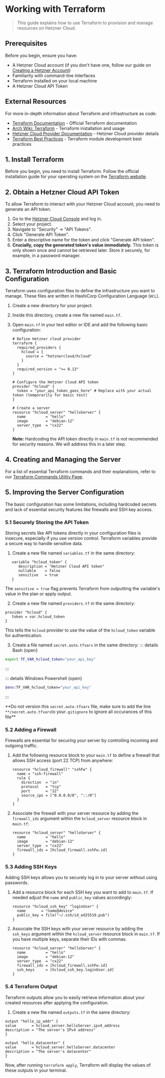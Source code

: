 # Working with Terraform

> This guide explains how to use Terraform to provision and manage resources on Hetzner Cloud.

## Prerequisites

Before you begin, ensure you have:

- A Hetzner Cloud account (if you don't have one, follow our guide on [Creating a Hetzner Account](../chapters/hetzner-cloud.md#1-creating-a-hetzner-account))
- Familiarity with command-line interfaces
- Terraform installed on your local machine
- A Hetzner Cloud API Token

## External Resources

For more in-depth information about Terraform and infrastructure as code:

- [Terraform Documentation](https://developer.hashicorp.com/terraform/docs) - Official Terraform documentation
- [Arch Wiki: Terraform](https://wiki.archlinux.org/title/Terraform) - Terraform installation and usage
- [Hetzner Cloud Provider Documentation](https://registry.terraform.io/providers/hetznercloud/hcloud/latest/docs) - Hetzner Cloud provider details
- [Terraform Best Practices](https://developer.hashicorp.com/terraform/language/modules/develop/best-practices) - Terraform module development best practices

## 1. Install Terraform

Before you begin, you need to install Terraform. Follow the official installation guide for your operating system on the [Terraform website](https://developer.hashicorp.com/terraform/downloads).

## 2. Obtain a Hetzner Cloud API Token

To allow Terraform to interact with your Hetzner Cloud account, you need to generate an API token.

1.  Go to the [Hetzner Cloud Console](https://console.hetzner.cloud/) and log in.
2.  Select your project.
3.  Navigate to "Security" -> "API Tokens".
4.  Click "Generate API Token".
5.  Enter a descriptive name for the token and click "Generate API token".
6.  **Crucially, copy the generated token's value immediately.** This token is only shown once and cannot be retrieved later. Store it securely, for example, in a password manager.

## 3. Terraform Introduction and Basic Configuration

Terraform uses configuration files to define the infrastructure you want to manage. These files are written in HashiCorp Configuration Language (`HCL`).

1.  Create a new directory for your project.
2.  Inside this directory, create a new file named `main.tf`.
3.  Open `main.tf` in your text editor or IDE and add the following basic configuration:

    ```hcl
    # Define Hetzner cloud provider
    terraform {
      required_providers {
        hcloud = {
          source = "hetznercloud/hcloud"
        }
      }
      required_version = ">= 0.13"
    }

    # Configure the Hetzner Cloud API token
    provider "hcloud" {
      token = "your_api_token_goes_here" # Replace with your actual token (temporarily for basic test)
    }

    # Create a server
    resource "hcloud_server" "helloServer" {
      name         = "hello"
      image        = "debian-12"
      server_type  = "cx22"
    }
    ```

    **Note:** Hardcoding the API token directly in `main.tf` is not recommended for security reasons. We will address this in a later step.

## 4. Creating and Managing the Server

For a list of essential Terraform commands and their explanations, refer to our [Terraform Commands Utility Page](../utils/terraform.md).

## 5. Improving the Server Configuration

The basic configuration has some limitations, including hardcoded secrets and lack of essential security features like firewalls and SSH key access.

### 5.1 Securely Storing the API Token

Storing secrets like API tokens directly in your configuration files is insecure, especially if you use version control. Terraform variables provide a secure way to handle sensitive data.

1.  Create a new file named `variables.tf` in the same directory:

```hcl
   variable "hcloud_token" {
      description = "Hetzner Cloud API token"
      nullable    = false
      sensitive   = true
   }
```

The `sensitive = true` flag prevents Terraform from outputting the variable's value in the plan or apply output.

2.  Create a new file named `providers.tf` in the same directory:

```hcl
provider "hcloud" {
   token = var.hcloud_token
}
```

This tells the `hcloud` provider to use the value of the `hcloud_token` variable for authentication.

3.  Create a file named `secret.auto.tfvars` in the same directory:
    ::: details Bash {open}

```sh
export TF_VAR_hcloud_token="your_api_key"
```

:::

::: details Windows Powershell {open}

```sh
$env:TF_VAR_hcloud_token="your_api_key"
```

:::

**Do not version this `secret.auto.tfvars` file, make sure to add the line `**/secret.auto.tfvars`to your`.gitignore` to ignore all occurances of this file\*\*

### 5.2 Adding a Firewall

Firewalls are essential for securing your server by controlling incoming and outgoing traffic.

1.  Add the following resource block to your `main.tf` to define a firewall that allows SSH access (port 22 TCP) from anywhere:

    ```hcl
    resource "hcloud_firewall" "sshFw" {
      name = "ssh-firewall"
      rule {
        direction  = "in"
        protocol   = "tcp"
        port       = "22"
        source_ips = ["0.0.0.0/0", "::/0"]
      }
    }
    ```

2.  Associate the firewall with your server resource by adding the `firewall_ids` argument within the `hcloud_server` resource block in `main.tf`:

    ```hcl
    resource "hcloud_server" "helloServer" {
      name         = "hello"
      image        = "debian-12"
      server_type  = "cx22"
      firewall_ids = [hcloud_firewall.sshFw.id]
    }
    ```

### 5.3 Adding SSH Keys

Adding SSH keys allows you to securely log in to your server without using passwords.

1.  Add a resource block for each SSH key you want to add to `main.tf`. If needed adjust the `name` and `public_key` values accordingly:

    ```hcl
    resource "hcloud_ssh_key" "loginUser" {
      name       = "name@device"
      public_key = file("~/.ssh/id_ed25519.pub")
    }
    ```

2.  Associate the SSH keys with your server resource by adding the `ssh_keys` argument within the `hcloud_server` resource block in `main.tf`. If you have multiple keys, separate their IDs with commas.

    ```hcl
    resource "hcloud_server" "helloServer" {
      name         = "hello"
      image        = "debian-12"
      server_type  = "cx22"
      firewall_ids = [hcloud_firewall.sshFw.id]
      ssh_keys     = [hcloud_ssh_key.loginUser.id]
    }
    ```

### 5.4 Terraform Output

Terraform outputs allow you to easily retrieve information about your created resources after applying the configuration.

1.  Create a new file named `outputs.tf` in the same directory:

```hcl
output "hello_ip_addr" {
value       = hcloud_server.helloServer.ipv4_address
description = "The server's IPv4 address"
}

output "hello_datacenter" {
value       = hcloud_server.helloServer.datacenter
description = "The server's datacenter"
}
```

Now, after running `terraform apply`, Terraform will display the values of these outputs in your terminal.
